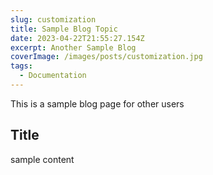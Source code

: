 ```yaml
---
slug: customization
title: Sample Blog Topic
date: 2023-04-22T21:55:27.154Z
excerpt: Another Sample Blog
coverImage: /images/posts/customization.jpg
tags:
  - Documentation
---
```


This is a sample blog page for other users

## Title

sample content

